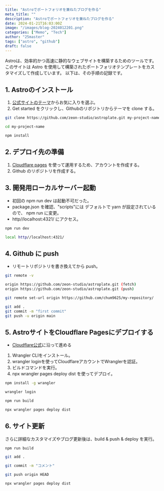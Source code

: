 ```yaml
---
title: "Astroでポートフォリオを兼ねたブログを作る"
meta_title: ""
description: "Astroでポートフォリオを兼ねたブログを作る"
date: 2024-01-21T16:03:00Z
image: "/images/blog-2024012201.png"
categories: ["Memo", "Tech"]
author: "25master"
tags: ["astro", "github"]
draft: false
---
```


Astroは、効率的かつ高速に静的なウェブサイトを構築するためのツールです。
このサイトは Astro を使用して構築されたポートフォリオテンプレートをカスタマイズして作成しています。
以下は、その手順の記録です。

## 1. Astroのインストール

1. [公式サイトのテーマ](https://astro.build/themes/)からお気に入りを選ぶ。
2. Get started をクリックし、Githubのリポジトリからテーマを clone する。

```bash
git clone https://github.com/zeon-studio/astroplate.git my-project-name

cd my-project-name

npm install
```

## 2. デプロイ先の準備

1. [Cloudflare pages](https://pages.cloudflare.com/) を使って運用するため、アカウントを作成する。
2. Github のリポジトリを作成する。

## 3. 開発用ローカルサーバー起動

- 初回の npm run dev は起動不可だった。
- package.json を確認、"scripts"には デフォルトで yarn が設定されているので、 npm run に変更。
- http//localhost:4321/ にアクセス。

```bash
npm run dev

local http//localhost:4321/
```
## 4. Github に push

- リモートリポジトリを書き換えてから push。

```bash
git remote -v 

origin https://github.com/zeon-studio/astroplate.git (fetch)
origin https://github.com/zeon-studio/astroplate.git (push)

git remote set-url origin https://github.com/chum9625/my-repository/

git add .
git commit -m "first commit"
git push -u origin main
```

## 5. AstroサイトをCloudflare Pagesにデプロイする

- [Cloudflare公式](https://docs.astro.build/ja/guides/deploy/cloudflare/)に沿って進める

1. Wrangler CLIをインストール。
2. wrangler loginを使ってCloudflareアカウントでWranglerを認証。
3. ビルドコマンドを実行。
4. npx wrangler pages deploy dist を使ってデプロイ。

```bash
npm install -g wrangler 

wrangler login

npm run build

npx wrangler pages deploy dist
```

## 6. サイト更新

さらに詳細なカスタマイズやブログ更新後は、build & push & deploy を実行。

```bash
npm run build

git add .

git commit -m "コメント"

git push origin HEAD

npx wrangler pages deploy dist
```
